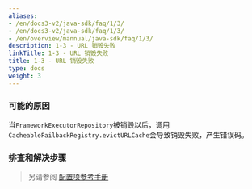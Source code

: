 ```yaml
---
aliases:
- /en/docs3-v2/java-sdk/faq/1/3/
- /en/docs3-v2/java-sdk/faq/1/3/
- /en/overview/mannual/java-sdk/faq/1/3/
description: 1-3 - URL 销毁失败
linkTitle: 1-3 - URL 销毁失败
title: 1-3 - URL 销毁失败
type: docs
weight: 3
---
```







### 可能的原因 
当`FrameworkExecutorRepository`被销毁以后，调用`CacheableFailbackRegistry.evictURLCache`会导致销毁失败，产生错误码。

### 排查和解决步骤

> 另请参阅 [配置项参考手册](/en/overview/mannual/java-sdk/reference-manual/config/properties/)
